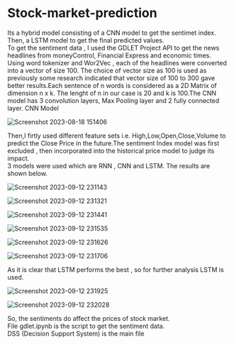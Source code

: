 # Stock-market-prediction
Its a hybrid model consisting of a CNN model to get the sentimet index. Then, a LSTM model to get the final predicted values.  
To get the sentiment data , I used the GDLET Project API to get the news headlines from moneyControl, Financial Express and economic times.  
Using word tokenizer and Wor2Vec , each of the headlines were converted into a vector of size 100. The choice of vector size as 100 is used as previously some research indicated that vector size of 100 to 300
gave better results.Each sentence of n words is considered as a 2D Matrix of dimension n x k. The lenght of n in our case is
20 and k is 100.The CNN model has 3 convolution layers, Max Pooling layer and 2 fully connected layer.
CNN Model


![Screenshot 2023-08-18 151406](https://github.com/tanmay154agrawal/Stock-market-prediction/assets/124059983/b8e42b90-7efc-4b0c-afa8-0baa7b1ca239)

Then,I firtly used different feature sets i.e. High,Low,Open,Close,Volume to predict the Close Price in the future.The sentiment Index model was first excluded , then incorporated into the historical price model to judge its impact.  
3 models were used which are RNN , CNN and LSTM. The results are shown below.  


![Screenshot 2023-09-12 231143](https://github.com/tanmay154agrawal/Stock-market-prediction/assets/124059983/fac2040d-4c10-468c-86e7-cd2093d30245)



![Screenshot 2023-09-12 231321](https://github.com/tanmay154agrawal/Stock-market-prediction/assets/124059983/8f31277b-5c4f-4ea9-a8bc-b03831be9baa)


![Screenshot 2023-09-12 231441](https://github.com/tanmay154agrawal/Stock-market-prediction/assets/124059983/ca39795e-9aba-4225-979d-c6bf85fa635c)


![Screenshot 2023-09-12 231535](https://github.com/tanmay154agrawal/Stock-market-prediction/assets/124059983/2da38e0c-0e9b-4a7a-b320-4ec486700885)


![Screenshot 2023-09-12 231626](https://github.com/tanmay154agrawal/Stock-market-prediction/assets/124059983/2e866d41-08ce-4f43-9adb-6e7fcf2acae3)


![Screenshot 2023-09-12 231706](https://github.com/tanmay154agrawal/Stock-market-prediction/assets/124059983/0ef7c3ec-b6bf-4bd6-822e-5f29ca78f5c2)

As it is clear that LSTM performs the best , so for further analysis LSTM is used.  

![Screenshot 2023-09-12 231925](https://github.com/tanmay154agrawal/Stock-market-prediction/assets/124059983/03a4e8a1-8d08-4709-9fab-ef147ce7b86f)  

![Screenshot 2023-09-12 232028](https://github.com/tanmay154agrawal/Stock-market-prediction/assets/124059983/248b3e5f-eb57-437b-bf38-f4e736d3fbb7)


So, the sentiments do affect the prices of stock market.  
File gdlet.ipynb is the script to get the sentiment data.  
DSS (Decision Support System) is the main file 
